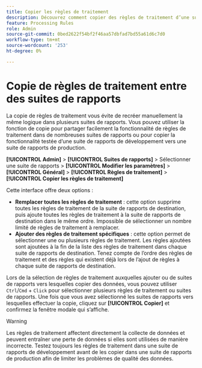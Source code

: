 ```yaml
---
title: Copier les règles de traitement
description: Découvrez comment copier des règles de traitement d’une suite de rapports à une autre.
feature: Processing Rules
role: Admin
source-git-commit: 0bed2622f54bf2f46aa57dbfad7bd55a61d6c7d0
workflow-type: tm+mt
source-wordcount: '253'
ht-degree: 0%

---
```


# Copie de règles de traitement entre des suites de rapports

La copie de règles de traitement vous évite de recréer manuellement la même logique dans plusieurs suites de rapports. Vous pouvez utiliser la fonction de copie pour partager facilement la fonctionnalité de règles de traitement dans de nombreuses suites de rapports ou pour copier la fonctionnalité testée d’une suite de rapports de développement vers une suite de rapports de production.

**[!UICONTROL Admin]** > **[!UICONTROL Suites de rapports]** > Sélectionner une suite de rapports > **[!UICONTROL Modifier les paramètres]** > **[!UICONTROL Général]** > **[!UICONTROL Règles de traitement]** > **[!UICONTROL Copier les règles de traitement]**

Cette interface offre deux options :

* **Remplacer toutes les règles de traitement** : cette option supprime toutes les règles de traitement de la suite de rapports de destination, puis ajoute toutes les règles de traitement à la suite de rapports de destination dans le même ordre. Impossible de sélectionner un nombre limité de règles de traitement à remplacer.
* **Ajouter des règles de traitement spécifiques** : cette option permet de sélectionner une ou plusieurs règles de traitement. Les règles ajoutées sont ajoutées à la fin de la liste des règles de traitement dans chaque suite de rapports de destination. Tenez compte de l’ordre des règles de traitement et des règles qui existent déjà lors de l’ajout de règles à chaque suite de rapports de destination.

Lors de la sélection de règles de traitement auxquelles ajouter ou de suites de rapports vers lesquelles copier des données, vous pouvez utiliser `Ctrl`/`Cmd` + `Click` pour sélectionner plusieurs règles de traitement ou suites de rapports. Une fois que vous avez sélectionné les suites de rapports vers lesquelles effectuer la copie, cliquez sur **[!UICONTROL Copier]** et confirmez la fenêtre modale qui s’affiche.

>[!WARNING]
>
>Les règles de traitement affectent directement la collecte de données et peuvent entraîner une perte de données si elles sont utilisées de manière incorrecte. Testez toujours les règles de traitement dans une suite de rapports de développement avant de les copier dans une suite de rapports de production afin de limiter les problèmes de qualité des données.

